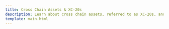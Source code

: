 ```yaml
---
title: Cross Chain Assets & XC-20s
description: Learn about cross chain assets, referred to as XC-20s, and how to interact with them through the Ethereum API on Moonbeam.
template: main.html
---
```


<div class='subsection-wrapper'></div>
